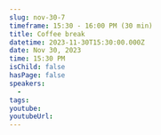 ```yaml
---
slug: nov-30-7
timeframe: 15:30 - 16:00 PM (30 min)
title: Coffee break
datetime: 2023-11-30T15:30:00.000Z
date: Nov 30, 2023
time: 15:30 PM
isChild: false
hasPage: false
speakers:
  -
tags:
youtube:
youtubeUrl:
---
```


